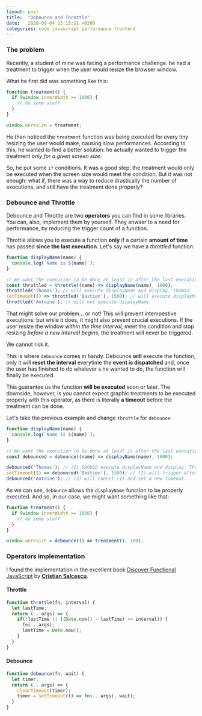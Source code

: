 ```yaml
---
layout: post
title:  "Debounce and Throttle"
date:   2020-08-04 23:15:11 +0200
categories: code javascript performance frontend
---
```


### The problem
Recently, a student of mine was facing a performance challenge: he had a treatment to trigger when the user would resize the browser window.

What he first did was something like this:

```js
function treatment() {
  if (window.innerWidth >= 1000) {
    // do some stuff
  }
}

window.onresize = treatment;
```

He then noticed the `treatment` function was being executed for every tiny resizing the user would make, causing slow performances. According to this, he wanted to find a better solution: he actually wanted to trigger the treatment *only for a given screen size*.

So, he put some `if` conditions.
It was a good step: the treatment would only be executed when the screen size would meet the condition.
But it was not enough: what if, there was a way to reduce drastically the number of executions, and still have the treatment done properly?

### Debounce and Throttle

Debounce and Throttle are two **operators** you can find in some libraries. You can, also, implement them by yourself.
They anwser to a need for performance, by reducing the trigger count of a function.

Throttle allows you to execute a function **only** if a certain **amount of time** has passed **since the last execution**.
Let's say we have a *throttled* function:

```js
function displayName(name) {
  console.log(`Name is ${name}`);
}

// We want the execution to be done at least 1s after the last execution
const throttled = throttle((name) => displayName(name), 1000);
throttled('Thomas'); // will execute displayName and display 'Thomas'
setTimeout(() => throttled('Bastien'), 1500); // will execute displayName and display 'Bastien'
throttled('Antoine'); // will not execute displayName
```

That might solve our problem... or not!
This will prevent intempestive executions: but while it does, it might also prevent crucial executions. If the user resize the window *within the time interval*, meet the condition and stop resizing *before a new interval begins*, the treatment will never be triggered.

We cannot risk it.

This is where `debounce` comes in handy.
Debounce **will** execute the function, only it will **reset the interval** everytime the **event is dispatched** and, once the user has finished to do whatever s.he wanted to do, the function will finally be executed.

This guarantee us the function **will be executed** soon or later. The downside, however, is you cannot expect graphic treatments to be executed properly with this operator, as there is literally **a timeout** before the treatment can be done.

Let's take the previous example and change `throttle` for `debounce`:

```js
function displayName(name) {
  console.log(`Name is ${name}`);
}

// We want the execution to be done at least 1s after the last execution
const debounced = debounce((name) => displayName(name), 1000);

debounced('Thomas'); // (1) SHOULD execute displayName and display 'Thomas' AFTER 1s
setTimeout(() => debounced('Bastien'), 1500); // (2) will trigger after 1.5s, execute displayName and display 'Bastien'
debounced('Antoine'); // (3) will cancel (1) and set a new timeout.
```

As we can see, `debounce` allows the `displayName` function to be properly executed.
And so, in our case, we might want something like that:

```js
function treatment() {
  if (window.innerWidth >= 1000) {
    // do some stuff
  }
}

window.onresize = debounce(() => treatment(), 100);
```

### Operators implementation

I found the implementation in the excellent book [Discover Functional JavaScript](https://www.freecodecamp.org/news/discover-functional-programming-in-javascript-with-this-thorough-introduction-a2ad9af2d645/) by [**Cristian Salcescu**](https://twitter.com/cristi_salcescu).

#### Throttle

```js
function throttle(fn, interval) {
  let lastTime;
  return (...args) => {
    if(!lastTime || ((Date.now() - lastTime) >= interval)) {
      fn(...args);
      lastTime = Date.now();
    }
  }
}
```

#### Debounce

```js
function debounce(fn, wait) {
  let timer;
  return (...args) => {
    clearTimeout(timer);
    timer = setTimeout(() => fn(...args), wait);
  }
}
```
